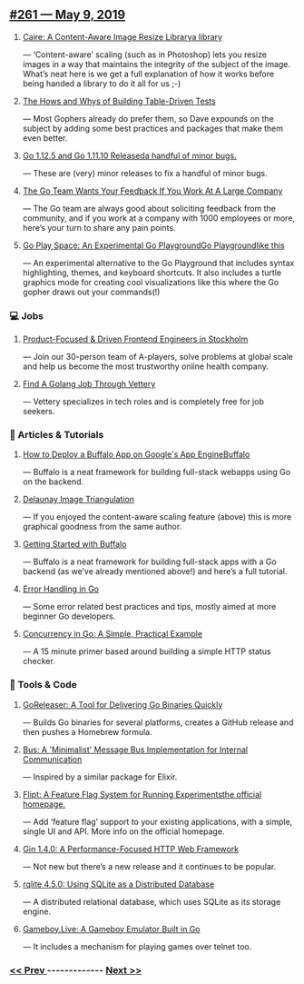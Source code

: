 ## [#261 — May 9, 2019](https://golangweekly.com/issues/261)

1. [Caire: A Content-Aware Image Resize Librarya library](https://golangweekly.com/link/63497/web)

     — ‘Content-aware’ scaling (such as in Photoshop) lets you resize images in a way that maintains the integrity of the subject of the image. What’s neat here is we get a full explanation of how it works before being handed a library to do it all for us ;-)
1. [The Hows and Whys of Building Table-Driven Tests](https://golangweekly.com/link/63499/web)

     — Most Gophers already do prefer them, so Dave expounds on the subject by adding some best practices and packages that make them even better.
1. [Go 1.12.5 and Go 1.11.10 Releaseda handful of minor bugs.](https://golangweekly.com/link/63501/web)

     — These are (very) minor releases to fix a handful of minor bugs.
1. [The Go Team Wants Your Feedback If You Work At A Large Company](https://golangweekly.com/link/63503/web)

     — The Go team are always good about soliciting feedback from the community, and if you work at a company with 1000 employees or more, here’s your turn to share any pain points.
1. [Go Play Space: An Experimental Go PlaygroundGo Playgroundlike this](https://golangweekly.com/link/63504/web)

     — An experimental alternative to the Go Playground that includes syntax highlighting, themes, and keyboard shortcuts. It also includes a turtle graphics mode for creating cool visualizations like this where the Go gopher draws out your commands(!)
### 💻 Jobs

1. [Product-Focused & Driven Frontend Engineers in Stockholm](https://golangweekly.com/link/63513/web)

     — Join our 30-person team of A-players, solve problems at global scale and help us become the most trustworthy online health company.
1. [Find A Golang Job Through Vettery](https://golangweekly.com/link/63514/web)

     — Vettery specializes in tech roles and is completely free for job seekers.
### 📘 Articles & Tutorials

1. [How to Deploy a Buffalo App on Google's App EngineBuffalo](https://golangweekly.com/link/63515/web)

     — Buffalo is a neat framework for building full-stack webapps using Go on the backend.
1. [Delaunay Image Triangulation](https://golangweekly.com/link/63517/web)

     — If you enjoyed the content-aware scaling feature (above) this is more graphical goodness from the same author.
1. [Getting Started with Buffalo](https://golangweekly.com/link/63519/web)

     — Buffalo is a neat framework for building full-stack apps with a Go backend (as we’ve already mentioned above!) and here’s a full tutorial.
1. [Error Handling in Go](https://golangweekly.com/link/63520/web)

     — Some error related best practices and tips, mostly aimed at more beginner Go developers.
1. [Concurrency in Go: A Simple, Practical Example](https://golangweekly.com/link/63521/web)

     — A 15 minute primer based around building a simple HTTP status checker.
### 🔧 Tools & Code

1. [GoReleaser: A Tool for Delivering Go Binaries Quickly](https://golangweekly.com/link/63522/web)

     — Builds Go binaries for several platforms, creates a GitHub release and then pushes a Homebrew formula.
1. [Bus: A 'Minimalist' Message Bus Implementation for Internal Communication](https://golangweekly.com/link/63523/web)

     — Inspired by a similar package for Elixir.
1. [Flipt: A Feature Flag System for Running Experimentsthe official homepage.](https://golangweekly.com/link/63525/web)

     — Add ‘feature flag’ support to your existing applications, with a simple, single UI and API. More info on the official homepage.
1. [Gin 1.4.0: A Performance-Focused HTTP Web Framework](https://golangweekly.com/link/63527/web)

     — Not new but there’s a new release and it continues to be popular.
1. [rqlite 4.5.0: Using SQLite as a Distributed Database](https://golangweekly.com/link/63528/web)

     — A distributed relational database, which uses SQLite as its storage engine.
1. [Gameboy.Live: A Gameboy Emulator Built in Go](https://golangweekly.com/link/63529/web)

     — It includes a mechanism for playing games over telnet too.

### [ << Prev ](golangweekly-260.md) ------------- [ Next >> ](golangweekly-262.md)